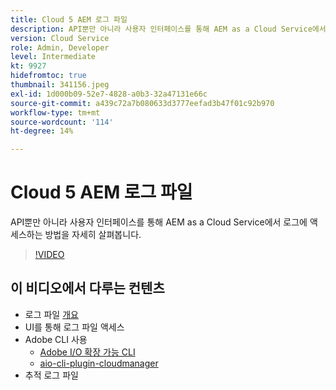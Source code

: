 ```yaml
---
title: Cloud 5 AEM 로그 파일
description: API뿐만 아니라 사용자 인터페이스를 통해 AEM as a Cloud Service에서 로그에 액세스하는 방법을 자세히 살펴봅니다.
version: Cloud Service
role: Admin, Developer
level: Intermediate
kt: 9927
hidefromtoc: true
thumbnail: 341156.jpeg
exl-id: 1d000b09-52e7-4828-a0b3-32a47131e66c
source-git-commit: a439c72a7b080633d3777eefad3b47f01c92b970
workflow-type: tm+mt
source-wordcount: '114'
ht-degree: 14%

---
```


# Cloud 5 AEM 로그 파일

API뿐만 아니라 사용자 인터페이스를 통해 AEM as a Cloud Service에서 로그에 액세스하는 방법을 자세히 살펴봅니다.

>[!VIDEO](https://video.tv.adobe.com/v/341156?quality=12&learn=on)

## 이 비디오에서 다루는 컨텐츠

+ 로그 파일 [개요](https://experienceleague.adobe.com/docs/experience-manager-learn/cloud-service/debugging/debugging-aem-as-a-cloud-service/logs.html)
+ UI를 통해 로그 파일 액세스
+ Adobe CLI 사용
   + [Adobe I/O 확장 가능 CLI](https://github.com/adobe/aio-cli)
   + [aio-cli-plugin-cloudmanager](https://github.com/adobe/aio-cli-plugin-cloudmanager/blob/main/README.md)
+ 추적 로그 파일